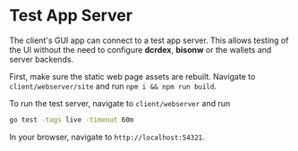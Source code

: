 # Test App Server

The client's GUI app can connect to a test app server. This allows testing of
the UI without the need to configure **dcrdex**, **bisonw** or the wallets
and server backends.

First, make sure the static web page assets are rebuilt.
Navigate to `client/webserver/site` and run `npm i && npm run build`.

To run the test server, navigate to `client/webserver` and run

```sh
go test -tags live -timeout 60m
```

In your browser, navigate to `http://localhost:54321`.
